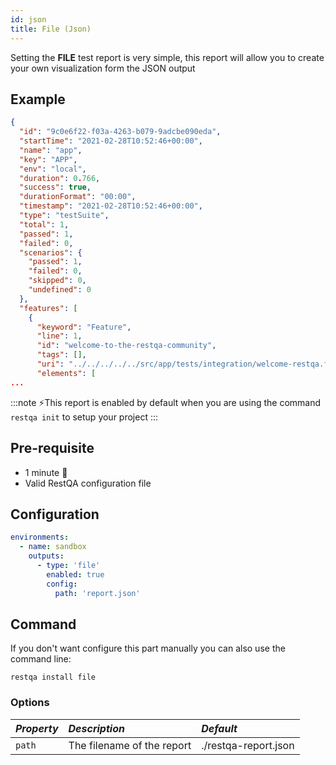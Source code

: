 ```yaml
---
id: json
title: File (Json)
---
```



Setting the **FILE** test report is very simple, this report will allow you to create your own visualization form the JSON output

## Example

```json
{
  "id": "9c0e6f22-f03a-4263-b079-9adcbe090eda",
  "startTime": "2021-02-28T10:52:46+00:00",
  "name": "app",
  "key": "APP",
  "env": "local",
  "duration": 0.766,
  "success": true,
  "durationFormat": "00:00",
  "timestamp": "2021-02-28T10:52:46+00:00",
  "type": "testSuite",
  "total": 1,
  "passed": 1,
  "failed": 0,
  "scenarios": {
    "passed": 1,
    "failed": 0,
    "skipped": 0,
    "undefined": 0
  },
  "features": [
    {
      "keyword": "Feature",
      "line": 1,
      "id": "welcome-to-the-restqa-community",
      "tags": [],
      "uri": "../../../../../src/app/tests/integration/welcome-restqa.feature",
      "elements": [
...

```

:::note
 ⚡️This report is enabled by default when you are using the command `restqa init` to setup your project
:::

## Pre-requisite

 * 1 minute  🚀
 * Valid RestQA configuration file

## Configuration 

```yaml
environments:
  - name: sandbox
    outputs:
      - type: 'file'
        enabled: true
        config: 
          path: 'report.json'
```

## Command 

If you don't want configure this part manually you can also use the command line:

```
restqa install file
```

### Options

| *Property*   | *Description*                                                                                | *Default*            |
|:-------------|:---------------------------------------------------------------------------------------------|:---------------------|
| `path`       | The filename of the report                                                                   | ./restqa-report.json |


